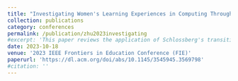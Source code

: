 ```yaml
---
title: "Investigating Women's Learning Experiences in Computing Through the Lens of Schlossberg's Transition Theory"
collection: publications
category: conferences
permalink: /publication/zhu2023investigating
#excerpt: 'This paper reviews the application of Schlossberg's transition theory in understanding the learning experiences of women without computing backgrounds navigating in computing.'
date: 2023-10-18
venue: '2023 IEEE Frontiers in Education Conference (FIE)'
paperurl: 'https://dl.acm.org/doi/abs/10.1145/3545945.3569798'
#citation: ''
---
```



